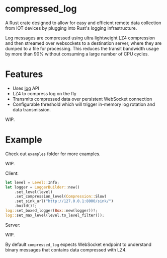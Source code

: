 # compressed_log

A Rust crate designed to allow for easy and efficient remote data collection from IOT devices by plugging
into Rust's logging infrastructure.

Log messages are compressed using ultra lightweight LZ4 compression and then streamed over websockets to
a destination server, where they are dumped to a file for processing. This reduces the transit bandwidth
usage by more than 90% without consuming a large number of CPU cycles.

# Features

- Uses [log](https://crates.io/crates/log) API
- LZ4 to compress log on the fly
- Transmits compressed data over persistent WebSocket connection
- Configurable threshold which will trigger in-memory log rotation and data transmission.

WIP.

# Example

Check out `examples` folder for more examples.

WIP.

Client:

```rust
let level = Level::Info;
let logger = LoggerBuilder::new()
    .set_level(level)
    .set_compression_level(Compression::Slow)
    .set_sink_url("http://127.0.0.1:8000/sink/")
    .build()?;
log::set_boxed_logger(Box::new(logger))?;
log::set_max_level(level.to_level_filter());
```

Server:

WIP.

By default `compressed_log` expects WebSocket endpoint to understand binary messages that contains data compressed with LZ4.
